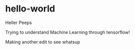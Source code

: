 # hello-world


Heller Peeps

Trying to understand Machine Learning through tensorflow!

Making another edit to see whatsup
